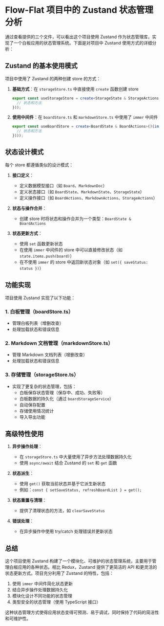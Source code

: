 # Flow-Flat 项目中的 Zustand 状态管理分析

通过查看提供的三个文件，可以看出这个项目使用 Zustand 作为状态管理库，实现了一个白板应用的状态管理系统。下面是对项目中 Zustand 使用方式的详细分析：

## Zustand 的基本使用模式

项目中使用了 Zustand 的两种创建 store 的方式：

1. **基础方式**：在 `storageStore.ts` 中直接使用 `create` 函数创建 store
   ```typescript
   export const useStorageStore = create<StorageState & StorageActions>((set, get) => ({
     // 状态和方法
   }));
   ```

2. **使用中间件**：在 `boardStore.ts` 和 `markdownStore.ts` 中使用了 `immer` 中间件
   ```typescript
   export const useBoardStore = create<BoardState & BoardActions>()(immer((set) => ({
     // 状态和方法
   })));
   ```

## 状态设计模式

每个 store 都遵循类似的设计模式：

1. **接口定义**：
   - 定义数据模型接口（如 `Board`、`MarkdownDoc`）
   - 定义状态接口（如 `BoardState`、`MarkdownState`、`StorageState`）
   - 定义操作接口（如 `BoardActions`、`MarkdownActions`、`StorageActions`）

2. **状态与操作合并**：
   - 创建 store 时将状态和操作合并为一个类型：`BoardState & BoardActions`

3. **状态更新方式**：
   - 使用 `set` 函数更新状态
   - 在使用 `immer` 中间件的 store 中可以直接修改状态（如 `state.items.push(board)`）
   - 在不使用 `immer` 的 store 中返回新状态对象（如 `set({ saveStatus: status })`）

## 功能实现

项目使用 Zustand 实现了以下功能：

### 1. 白板管理（boardStore.ts）

- 管理白板列表（增删改查）
- 处理加载状态和错误信息

### 2. Markdown 文档管理（markdownStore.ts）

- 管理 Markdown 文档列表（增删改查）
- 处理加载状态和错误信息

### 3. 存储管理（storageStore.ts）

- 实现了更复杂的状态管理，包括：
  - 白板保存状态管理（保存中、成功、失败等）
  - 白板数据的持久化（通过 `boardStorageService`）
  - 自动保存配置
  - 存储使用情况统计
  - 导入导出功能

## 高级特性使用

1. **异步操作处理**：
   - 在 `storageStore.ts` 中大量使用了异步方法处理数据持久化
   - 使用 `async/await` 结合 Zustand 的 `set` 和 `get` 函数

2. **状态派生**：
   - 使用 `get()` 获取当前状态并基于它派生新状态
   - 例如：`const { setSaveStatus, refreshBoardList } = get();`

3. **状态重置与清理**：
   - 提供了清理状态的方法，如 `clearSaveStatus`

4. **错误处理**：
   - 在异步操作中使用 try/catch 处理错误并更新状态

## 总结

这个项目使用 Zustand 构建了一个模块化、可维护的状态管理系统，主要用于管理白板应用的各种状态。相比 Redux，Zustand 提供了更简洁的 API 和更灵活的状态更新方式。项目充分利用了 Zustand 的特性，包括：

1. 使用 `immer` 中间件简化状态更新
2. 结合异步操作处理数据持久化
3. 模块化设计不同功能的状态管理
4. 类型安全的状态管理（使用 TypeScript 接口）

这种状态管理方式使得应用状态变得可预测、易于调试，同时保持了代码的简洁性和可维护性。